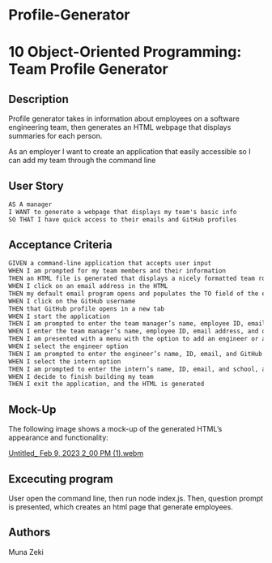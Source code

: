 # Profile-Generator
# 10 Object-Oriented Programming: Team Profile Generator

## Description

Profile generator takes in information about employees on a software engineering team, then generates an HTML webpage that displays summaries for each person. 

As an employer I want to create an application that easily accessible so I can add my team through the command line


## User Story

```md
AS A manager
I WANT to generate a webpage that displays my team's basic info
SO THAT I have quick access to their emails and GitHub profiles
```

## Acceptance Criteria

```md
GIVEN a command-line application that accepts user input
WHEN I am prompted for my team members and their information
THEN an HTML file is generated that displays a nicely formatted team roster based on user input
WHEN I click on an email address in the HTML
THEN my default email program opens and populates the TO field of the email with the address
WHEN I click on the GitHub username
THEN that GitHub profile opens in a new tab
WHEN I start the application
THEN I am prompted to enter the team manager’s name, employee ID, email address, and office number
WHEN I enter the team manager’s name, employee ID, email address, and office number
THEN I am presented with a menu with the option to add an engineer or an intern or to finish building my team
WHEN I select the engineer option
THEN I am prompted to enter the engineer’s name, ID, email, and GitHub username, and I am taken back to the menu
WHEN I select the intern option
THEN I am prompted to enter the intern’s name, ID, email, and school, and I am taken back to the menu
WHEN I decide to finish building my team
THEN I exit the application, and the HTML is generated
```

## Mock-Up

The following image shows a mock-up of the generated HTML’s appearance and functionality:

[Untitled_ Feb 9, 2023 2_00 PM (1).webm](https://user-images.githubusercontent.com/117357827/217924727-cf0aeb4d-165d-4c8c-86c1-72b7cc33961a.webm)



## Excecuting program

User open the command line, then run node index.js. Then, question prompt is presented, which creates an html page that generate employees. 

## Authors 

Muna Zeki









